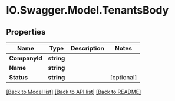 # IO.Swagger.Model.TenantsBody
## Properties

Name | Type | Description | Notes
------------ | ------------- | ------------- | -------------
**CompanyId** | **string** |  | 
**Name** | **string** |  | 
**Status** | **string** |  | [optional] 

[[Back to Model list]](../README.md#documentation-for-models) [[Back to API list]](../README.md#documentation-for-api-endpoints) [[Back to README]](../README.md)

